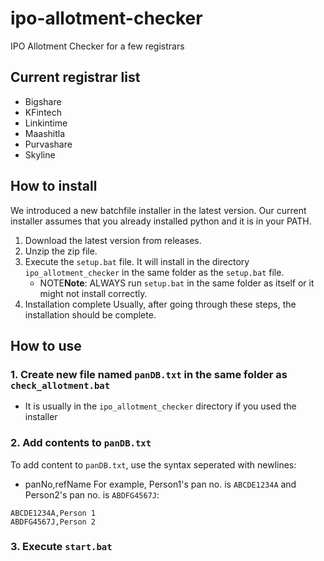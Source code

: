 # ipo-allotment-checker
IPO Allotment Checker for a few registrars

## Current registrar list
+ Bigshare
+ KFintech
+ Linkintime
+ Maashitla
+ Purvashare
+ Skyline

## How to install
We introduced a new batchfile installer in the latest version.
Our current installer assumes that you already installed python and it is in your PATH.
1. Download the latest version from releases.
2. Unzip the zip file.
3. Execute the `setup.bat` file. It will install in the directory `ipo_allotment_checker` in the same folder as the `setup.bat` file.
   - NOTE**Note**: ALWAYS run `setup.bat` in the same folder as itself or it might not install correctly.
4. Installation complete
   Usually, after going through these steps, the installation should be complete.
## How to use
### 1. Create new file named `panDB.txt` in the same folder as `check_allotment.bat`
- It is usually in the `ipo_allotment_checker` directory if you used the installer
### 2. Add contents to `panDB.txt`
To add content to `panDB.txt`, use the syntax seperated with newlines:
- panNo,refName
For example, Person1's pan no. is `ABCDE1234A` and Person2's pan no. is `ABDFG4567J`:
```
ABCDE1234A,Person 1
ABDFG4567J,Person 2
```
### 3. Execute `start.bat`
